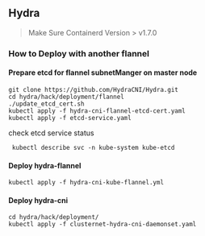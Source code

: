 ## Hydra

> Make Sure Containerd Version > v1.7.0

### How to Deploy with another flannel

#### Prepare etcd for flannel subnetManger on master node
```shell
git clone https://github.com/HydraCNI/Hydra.git
cd hydra/hack/deployment/flannel
./update_etcd_cert.sh
kubectl apply -f hydra-cni-flannel-etcd-cert.yaml
kubectl apply -f etcd-service.yaml
```

check etcd service status
```shell
 kubectl describe svc -n kube-system kube-etcd
```
#### Deploy hydra-flannel

```shell
kubectl apply -f hydra-cni-kube-flannel.yml
```

#### Deploy hydra-cni
```shell
cd hydra/hack/deployment/ 
kubectl apply -f clusternet-hydra-cni-daemonset.yaml
```